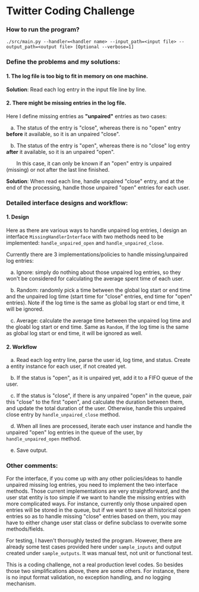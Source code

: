 # Twitter Coding Challenge

### How to run the program?

```
./src/main.py --handler=<handler name> --input_path=<input file> --output_path=<output file> [Optional --verbose=1]
```

### Define the problems and my solutions:

#### 1. The log file is too big to fit in memory on one machine.

<b>Solution</b>: Read each log entry in the input file line by line.

#### 2. There might be missing entries in the log file.
Here I define missing entries as <b>"unpaired"</b> entries as two cases:

&nbsp;&nbsp;
a. The status of the entry is "close", whereas there is no "open" entry <b>before</b> it available, so it is an unpaired "close".
 
&nbsp;&nbsp;
b. The status of the entry is "open", whereas there is no "close" log entry <b>after</b> it available, so it is an unpaired "open".

&nbsp;&nbsp;&nbsp;&nbsp;&nbsp;&nbsp;
In this case, it can only be known if an "open" entry is unpaired (missing) or not after the last line finished.  

<b>Solution</b>: When read each line, handle unpaired "close" entry, and at the end of the processing, handle those unpaired "open" entries for each user.


### Detailed interface designs and workflow:
 
#### 1. Design

Here as there are various ways to handle unpaired log entries, I design an interface `MissingHandlerInterface` with two methods need to be implemented: `handle_unpaired_open` and `handle_unpaired_close`.

Currently there are 3 implementations/policies to handle missing/unpaired log entries:

&nbsp;&nbsp;
a. Ignore: simply do nothing about those unpaired log entries, so they won't be considered for calculating the average spent time of each user.

&nbsp;&nbsp;
b. Random: randomly pick a time between the global log start or end time and the unpaired log time (start time for "close" entries, end time for "open" entries). Note if the log time is the same as global log start or end time, it will be ignored. 

&nbsp;&nbsp;
c. Average: calculate the average time between the unpaired log time and the gloabl log start or end time. Same as `Random`, if the log time is the same as global log start or end time, it will be ignored as well.
 
#### 2. Workflow

&nbsp;&nbsp;
a. Read each log entry line, parse the user id, log time, and status. Create a entity instance for each user, if not created yet.

&nbsp;&nbsp;
b. If the status is "open", as it is unpaired yet, add it to a FIFO queue of the user.

&nbsp;&nbsp;
c. If the status is "close", if there is any unpaired "open" in the queue, pair this "close" to the first "open", and calculate the duration between them, and update the total duration of the user. Otherwise, handle this unpaired close entry by `handle_unpaired_close` method.

&nbsp;&nbsp;
d. When all lines are processed, iterate each user instance and handle the unpaired "open" log entries in the queue of the user, by `handle_unpaired_open` method.

&nbsp;&nbsp;
e. Save output.

 
### Other comments:

For the interface, if you come up with any other policies/ideas to handle unpaired missing log entries, you need to implement the two interface methods. Those current implementations are very straightforward, and the user stat entity is too simple if we want to handle the missing entries with more complicated ways. For instance, currently only those unpaired open entries will be stored in the queue, but if we want to save all historical open entries so as to handle missing "close" entries based on them, you may have to either change user stat class or define subclass to overwite some methods/fields.


For testing, I haven't thoroughly tested the program. However, there are already some test cases provided here under `sample_inputs` and output created under `sample_outputs`. It was manual test, not unit or functional test.

This is a coding challenge, not a real production level codes. So besides those two simplifications above, there are some others. For instance, there is no input format validation, no exception handling, and no logging mechanism.
